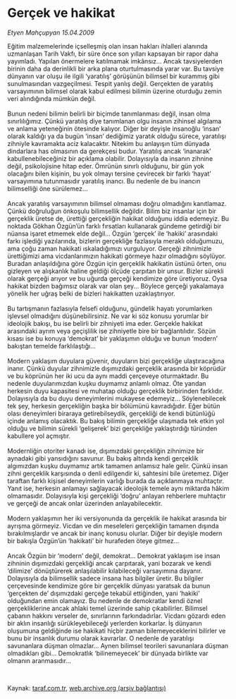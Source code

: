 # Gerçek ve hakikat

*Etyen Mahçupyan 15.04.2009*

<div class="taraf_structure_2col_1zq">
<div class="margen_n">



 <p>Eğitim malzemelerinde içselleşmiş olan insan hakları ihlalleri alanında uzmanlaşan Tarih Vakfı, bir süre önce son yılları kapsayan bir rapor daha yayımladı. Yapılan önermelere katılmamak imkânsız... Ancak tavsiyelerden birinin daha da derinlikli bir arka plana oturtulmasında yarar var. Bu tavsiye dünyanın var oluşu ile ilgili ‘yaratılış’ görüşünün bilimsel bir kurammış gibi sunulmasından vazgeçilmesi. Tespit yanlış değil. Gerçekten de yaratılış varsayımının bilimsel olarak kabul edilmesi bilimin üzerine oturduğu zemin veri alındığında mümkün değil. <br/><br/>Bunun nedeni bilimin belirli bir biçimde tanımlanması değil, insan olma sınırlılığımız. Çünkü yaratılış diye tanımlanan olgu insanın zihinsel algılama ve anlama yeteneğinin ötesinde kalıyor. Diğer bir deyişle insanoğlu ‘insan’ olarak kaldığı ya da bugün ‘insan’ dediğimiz yaratık olduğu sürece, yaratılışı zihniyle kavramakta aciz kalacaktır. Nitekim bu anlayışın tüm dünyada dindarlara has olmasının da gerekçesi budur. Yaratılış ancak ‘inanarak’ kabullenebileceğiniz bir açıklama olabilir. Dolayısıyla da insanın zihnine değil, psikolojisine hitap eder. Ömrünün sınırlı olduğunu, bir gün yok olacağını bilen kişinin, bu yok olmayı tersine çevirecek bir farklı ‘hayat’ varsayımına tutunmasıdır yaratılış inancı. Bu nedenle de bu inancın bilimselliği öne sürülemez... <br/><br/>Ancak yaratılış varsayımının bilimsel olmaması doğru olmadığını kanıtlamaz. Çünkü doğruluğun önkoşulu bilimsellik değildir. Bilim biz insanlar için bir gerçeklik üretse de, ürettiği gerçekliğin hakikat olduğunu iddia edemeyiz. Bu noktada Gökhan Özgün’ün farklı fırsatları kullanarak gündeme getirdiği bir nüansa işaret etmemek elde değil... Özgün ‘gerçek’ ile ‘hakiki’ arasındaki farkı işlediği yazılarında, bizlerin gerçekliğe fazlasıyla meraklı olduğumuzu, ama çoğu zaman hakikati ıskaladığımızı vurguluyor. Gerçeği zihnimizle ürettiğimizi ama vicdanlarımızın hakikati görmeye hazır olmadığını söylüyor. Buradan anlaşıldığına göre Özgün için gerçeklik hakikatin üstünü örten, onu gizleyen ve alışkanlık haline geldiği ölçüde çarpıtan bir unsur. Bizler sürekli olarak gerçeği arıyor ve bu uğurda gerçeği kendimize göre üretiyoruz. Oysa hakikat bizden bağımsız olarak var olan şey... Böylece gerçeği yakalamaya yönelik her uğraş belki de bizleri hakikatten uzaklaştırıyor. <br/><br/>Bu tartışmanın fazlasıyla felsefi olduğunu, gündelik hayatı yorumlarken işlevsel olmadığını düşünebilirsiniz. Ne var ki söz konusu yorumlar bir ideolojik bakışı, bu ise belirli bir zihniyeti ima eder. Gerçekle hakikat arasındaki ayrım veya geçişlilik ise zihniyetle bire bir bağlantılıdır. Sözün kısası ise bu konuya ‘demokrat’ bir yaklaşımın olduğu ve bunun ‘modern’ bakıştan temelde farklılaştığı... <br/><br/>Modern yaklaşım duyulara güvenir, duyuların bizi gerçekliğe ulaştıracağına inanır. Çünkü duyular zihnimizle dışımızdaki gerçeklik arasında bir köprüdür ve bu köprünün her iki ucu da aynı maddi çerçeveye oturmaktadır. Bu nedenle duyularımızdan kuşku duymamız anlamlı olmaz. Öte yandan herkesin duyu kapasitesi ve muhatap olduğu gerçeklik birbirinden farklıdır. Dolayısıyla da bu duyu deneyimlerini mukayese edemeyiz... Söylenebilecek tek şey, herkesin gerçekliğin başka bir bölümünü kavradığıdır. Eğer bütün olası deneyimleri biraraya getirebilseydik, gerçekliği de kendi bütünlüğü içinde anlamış olacaktık. Bu bakış bilimin gerçekliğe ulaşmada tek etkin yol olduğu ve bilimin sürekli ‘gelişerek’ bizi gerçekliğe yaklaştırdığı türünden kabullere yol açmıştır. <br/><br/>Modernliğin otoriter kanadı ise, dışımızdaki gerçekliğin zihnimize bir aynadaki gibi yansıdığını savunur. Bu bakış altında kendi gerçeklik algımızdan kuşku duymamız artık tamamen anlamsız hale gelir. Çünkü insan zihni gerçeklik karşısında o denli edilgendir ki, sahtesini bile üretemez. Diğer taraftan farklı kişisel deneyimlerin varlığı burada da açıklanmaya muhtaçtır. Yanıt ise, herkesin anlamayı sağlayacak ideolojik temele aynı miktarda hâkim olmamasıdır. Dolayısıyla kişi gerçekliği ‘doğru’ anlayan rehberlere muhtaçtır ve gerçeği de ancak onlar üzerinden anlayabilecektir. <br/><br/>Modern yaklaşımın her iki versiyonunda da gerçeklik ile hakikat arasında bir ayrışma görmeyiz. Vicdan ve din meseleleri gerçekliğin tamamen dışında bırakılmışlardır ve ancak bir inanç konusu olurlar. Diğer bir deyişle modern bir bakışla Özgün’ün ‘hakikati’ bir hurafeden öteye gitmez... <br/><br/>Ancak Özgün bir ‘modern’ değil, demokrat... Demokrat yaklaşım ise insan zihninin dışımızdaki gerçekliği ancak çarpıtarak, yani bozarak ve kendi ‘dilimize’ dönüştürerek anlaşılabilir kılabileceği varsayımına dayanır. Dolayısıyla da bilimsellik sadece insana has bilgiler üretir. Bu bilgiler çerçevesinde kendimize göre bir gerçeklik dünyası yaratsak da bunun ‘gerçekten de’ dışımızdaki gerçeğe tekabül ettiğinden, yani ‘hakiki’ olduğundan emin olamayız. Bu nedenle de demokratlar kendi öznel gerçekliklerine ancak ahlaki temel üzerinde sahip çıkabilirler. Bilimsel çabanın hakkını verseler de, sınırlarının farkındadırlar. Vicdanı gözardı eden bir aklın insanlığı sürükleyebileceği yerlerden korkarlar. İş dünyanın oluşumuna geldiğinde ise hakikati hiçbir zaman bilemeyeceklerini bilirler ve bunu bir insanlık durumu olarak kavrarlar. O nedenle de yaratılışı savunanlara düşman olmazlar... Aynen bilimsel teorileri savunanlara düşman olmadıkları gibi... Demokratlık ‘bilinemeyecek’ bir dünyada birlikte var olmanın aranmasıdır...</p>

<br/>


<div id="taraf_not">
</div>

</div>


</div>

Kaynak: [taraf.com.tr](http://www.taraf.com.tr:80/makale/5041.htm), [web.archive.org (arşiv bağlantısı)](http://web.archive.org/web/20090421024518/http://www.taraf.com.tr:80/makale/5041.htm)
